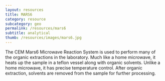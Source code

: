 ```yaml
---
layout: resources
title: MARS6 
category: resource
subcategory: geo
permalink: /resources/mars6
subtitle: analytical
thumb: /resources/images/mars6.jpg
---
```


The CEM Mars6 Microwave Reaction System is used to perform many of the organic extractions in the laboratory. Much like a home microwave, it heats up the sample in a teflon vessel along with organic solvents. Unlike a home microwave, it has precise temperature control. After organic extraction, solvents are removed from the sample for further processing.
